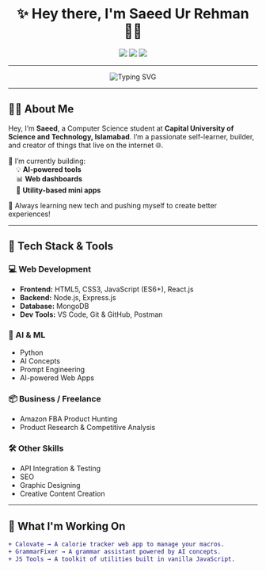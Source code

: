 <!-- README.md for Saeed Ur Rehman -->

<h1 align="center">✨ Hey there, I'm Saeed Ur Rehman 👨‍💻</h1>

<p align="center">
  <a href="https://saeeddev.vercel.app/" target="_blank"><img src="https://img.shields.io/badge/🌐 Portfolio-Click%20Here-blue?style=for-the-badge"></a>
  <a href="https://www.linkedin.com/in/saeed-ur-rehman-92b182289/" target="_blank"><img src="https://img.shields.io/badge/💼 LinkedIn-Saeed%20Ur%20Rehman-blue?style=for-the-badge&logo=linkedin"></a>
  <a href="mailto:sssf26mirza@gmail.com"><img src="https://img.shields.io/badge/📧 Email-Me-red?style=for-the-badge"></a>
</p>

---

<div align="center">
  <img src="https://readme-typing-svg.demolab.com?font=Fira+Code&weight=500&pause=1000&color=00F7FF&center=true&vCenter=true&width=435&lines=Aspiring+Software+Developer;Web+%7C+AI+%7C+Freelance+Projects;Let's+Build+Cool+Things+Together!" alt="Typing SVG" />
</div>

---

## 👨‍🏫 About Me

Hey, I’m **Saeed**, a Computer Science student at **Capital University of Science and Technology, Islamabad**. I’m a passionate self-learner, builder, and creator of things that live on the internet 🌐. 

🔭 I’m currently building:  
&nbsp;&nbsp;&nbsp;&nbsp;💡 **AI-powered tools**  
&nbsp;&nbsp;&nbsp;&nbsp;📊 **Web dashboards**  
&nbsp;&nbsp;&nbsp;&nbsp;🌱 **Utility-based mini apps**  

🎯 Always learning new tech and pushing myself to create better experiences!

---

## 🚀 Tech Stack & Tools

### 💻 Web Development
- **Frontend:** HTML5, CSS3, JavaScript (ES6+), React.js  
- **Backend:** Node.js, Express.js  
- **Database:** MongoDB  
- **Dev Tools:** VS Code, Git & GitHub, Postman  

### 🤖 AI & ML
- Python  
- AI Concepts  
- Prompt Engineering  
- AI-powered Web Apps

### 📦 Business / Freelance
- Amazon FBA Product Hunting  
- Product Research & Competitive Analysis

### 🛠 Other Skills
- API Integration & Testing  
- SEO  
- Graphic Designing  
- Creative Content Creation

---

## 🧠 What I'm Working On
```diff
+ Calovate → A calorie tracker web app to manage your macros.
+ GrammarFixer → A grammar assistant powered by AI concepts.
+ JS Tools → A toolkit of utilities built in vanilla JavaScript.
